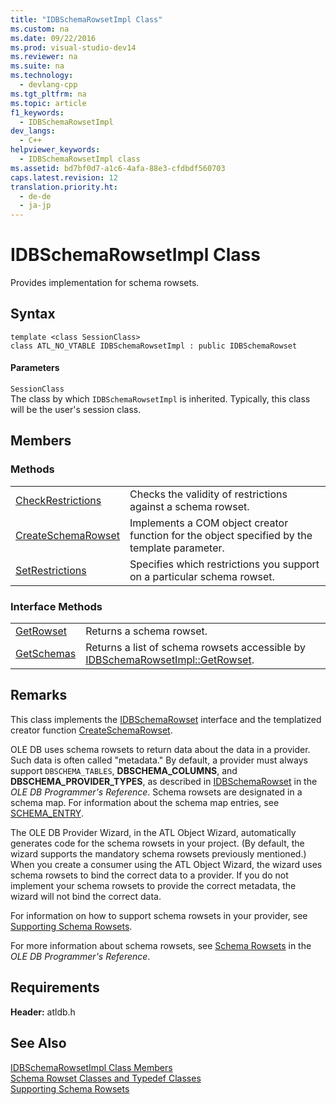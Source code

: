 ```yaml
---
title: "IDBSchemaRowsetImpl Class"
ms.custom: na
ms.date: 09/22/2016
ms.prod: visual-studio-dev14
ms.reviewer: na
ms.suite: na
ms.technology: 
  - devlang-cpp
ms.tgt_pltfrm: na
ms.topic: article
f1_keywords: 
  - IDBSchemaRowsetImpl
dev_langs: 
  - C++
helpviewer_keywords: 
  - IDBSchemaRowsetImpl class
ms.assetid: bd7bf0d7-a1c6-4afa-88e3-cfdbdf560703
caps.latest.revision: 12
translation.priority.ht: 
  - de-de
  - ja-jp
---
```

# IDBSchemaRowsetImpl Class
Provides implementation for schema rowsets.  
  
## Syntax  
  
```  
template <class SessionClass>  
class ATL_NO_VTABLE IDBSchemaRowsetImpl : public IDBSchemaRowset  
```  
  
#### Parameters  
 `SessionClass`  
 The class by which `IDBSchemaRowsetImpl` is inherited. Typically, this class will be the user's session class.  
  
## Members  
  
### Methods  
  
|||  
|-|-|  
|[CheckRestrictions](../vs140/idbschemarowsetimpl--checkrestrictions.md)|Checks the validity of restrictions against a schema rowset.|  
|[CreateSchemaRowset](../vs140/idbschemarowsetimpl--createschemarowset.md)|Implements a COM object creator function for the object specified by the template parameter.|  
|[SetRestrictions](../vs140/idbschemarowsetimpl--setrestrictions.md)|Specifies which restrictions you support on a particular schema rowset.|  
  
### Interface Methods  
  
|||  
|-|-|  
|[GetRowset](../vs140/idbschemarowsetimpl--getrowset.md)|Returns a schema rowset.|  
|[GetSchemas](../vs140/idbschemarowsetimpl--getschemas.md)|Returns a list of schema rowsets accessible by [IDBSchemaRowsetImpl::GetRowset](../vs140/idbschemarowsetimpl--getrowset.md).|  
  
## Remarks  
 This class implements the [IDBSchemaRowset](https://msdn.microsoft.com/en-us/library/ms713686.aspx) interface and the templatized creator function [CreateSchemaRowset](../vs140/idbschemarowsetimpl--createschemarowset.md).  
  
 OLE DB uses schema rowsets to return data about the data in a provider. Such data is often called "metadata." By default, a provider must always support `DBSCHEMA_TABLES`, **DBSCHEMA_COLUMNS**, and **DBSCHEMA_PROVIDER_TYPES**, as described in [IDBSchemaRowset](https://msdn.microsoft.com/en-us/library/ms713686.aspx) in the *OLE DB Programmer's Reference*. Schema rowsets are designated in a schema map. For information about the schema map entries, see [SCHEMA_ENTRY](../vs140/schema_entry.md).  
  
 The OLE DB Provider Wizard, in the ATL Object Wizard, automatically generates code for the schema rowsets in your project. (By default, the wizard supports the mandatory schema rowsets previously mentioned.) When you create a consumer using the ATL Object Wizard, the wizard uses schema rowsets to bind the correct data to a provider. If you do not implement your schema rowsets to provide the correct metadata, the wizard will not bind the correct data.  
  
 For information on how to support schema rowsets in your provider, see [Supporting Schema Rowsets](../vs140/supporting-schema-rowsets.md).  
  
 For more information about schema rowsets, see [Schema Rowsets](https://msdn.microsoft.com/en-us/library/ms712921.aspx) in the *OLE DB Programmer's Reference*.  
  
## Requirements  
 **Header:** atldb.h  
  
## See Also  
 [IDBSchemaRowsetImpl Class Members](assetId:///e74f6f82-541c-42e7-b4c6-e2d4656a0649)   
 [Schema Rowset Classes and Typedef Classes](../vs140/schema-rowset-classes-and-typedef-classes.md)   
 [Supporting Schema Rowsets](../vs140/supporting-schema-rowsets.md)